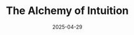 ---
title: "The Alchemy of Intuition"
date: "2025-04-29"
thumbnail: "/thumbnails/alchemy-of-intuition.png"
link: "https://tommurphy888.substack.com/p/the-alchemy-of-intuition"
---